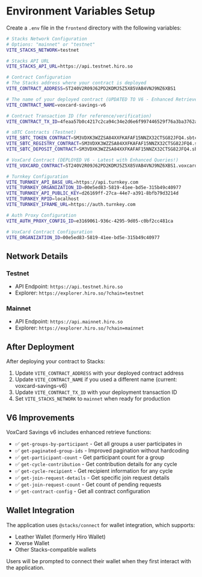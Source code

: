 # Environment Variables Setup

Create a `.env` file in the `frontend` directory with the following variables:

```bash
# Stacks Network Configuration
# Options: "mainnet" or "testnet"
VITE_STACKS_NETWORK=testnet

# Stacks API URL
VITE_STACKS_API_URL=https://api.testnet.hiro.so

# Contract Configuration
# The Stacks address where your contract is deployed
VITE_CONTRACT_ADDRESS=ST240V2R09J62PD2KDMJ5Z5X85VAB4VNJ9NZ6XBS1

# The name of your deployed contract (UPDATED TO V6 - Enhanced Retrieve Functions!)
VITE_CONTRACT_NAME=voxcard-savings-v6

# Contract Transaction ID (for reference/verification)
VITE_CONTRACT_TX_ID=4feaa57b0c4217c2ca94c34e2d6e6f997446529f76a3ba3762aebd7fc82c6f0c

# sBTC Contracts (Testnet)
VITE_SBTC_TOKEN_CONTRACT=SM3VDXK3WZZSA84XXFKAFAF15NNZX32CTSG82JFQ4.sbtc-token
VITE_SBTC_REGISTRY_CONTRACT=SM3VDXK3WZZSA84XXFKAFAF15NNZX32CTSG82JFQ4.sbtc-registry
VITE_SBTC_DEPOSIT_CONTRACT=SM3VDXK3WZZSA84XXFKAFAF15NNZX32CTSG82JFQ4.sbtc-deposit

# VoxCard Contract (DEPLOYED V6 - Latest with Enhanced Queries!)
VITE_VOXCARD_CONTRACT=ST240V2R09J62PD2KDMJ5Z5X85VAB4VNJ9NZ6XBS1.voxcard-savings-v6

# Turnkey Configuration  
VITE_TURNKEY_API_BASE_URL=https://api.turnkey.com
VITE_TURNKEY_ORGANIZATION_ID=00e5ed83-5819-41ee-bd5e-315b49c40977
VITE_TURNKEY_API_PUBLIC_KEY=d26169ff-27ca-44e7-a391-8bfb79d3214d
VITE_TURNKEY_RPID=localhost
VITE_TURNKEY_IFRAME_URL=https://auth.turnkey.com

# Auth Proxy Configuration
VITE_AUTH_PROXY_CONFIG_ID=e3169061-936c-4295-9d05-c0bf2cc481ca

# VoxCard Contract Configuration
VITE_ORGANIZATION_ID=00e5ed83-5819-41ee-bd5e-315b49c40977
```

## Network Details

### Testnet
- API Endpoint: `https://api.testnet.hiro.so`
- Explorer: `https://explorer.hiro.so/?chain=testnet`

### Mainnet
- API Endpoint: `https://api.mainnet.hiro.so`
- Explorer: `https://explorer.hiro.so/?chain=mainnet`

## After Deployment

After deploying your contract to Stacks:
1. Update `VITE_CONTRACT_ADDRESS` with your deployed contract address
2. Update `VITE_CONTRACT_NAME` if you used a different name (current: voxcard-savings-v6)
3. Update `VITE_CONTRACT_TX_ID` with your deployment transaction ID
4. Set `VITE_STACKS_NETWORK` to `mainnet` when ready for production

## V6 Improvements

VoxCard Savings v6 includes enhanced retrieve functions:
- ✅ `get-groups-by-participant` - Get all groups a user participates in
- ✅ `get-paginated-group-ids` - Improved pagination without hardcoding
- ✅ `get-participant-count` - Get participant count for a group
- ✅ `get-cycle-contribution` - Get contribution details for any cycle
- ✅ `get-cycle-recipient` - Get recipient information for any cycle
- ✅ `get-join-request-details` - Get specific join request details
- ✅ `get-join-request-count` - Get count of pending requests
- ✅ `get-contract-config` - Get all contract configuration

## Wallet Integration

The application uses `@stacks/connect` for wallet integration, which supports:
- Leather Wallet (formerly Hiro Wallet)
- Xverse Wallet
- Other Stacks-compatible wallets

Users will be prompted to connect their wallet when they first interact with the application.


